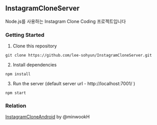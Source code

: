 ## InstagramCloneServer
Node.js를 사용하는 Instagram Clone Coding 프로젝트입니다


### Getting Started
1. Clone this repository
```
git clone https://github.com/lee-sohyun/InstagramCloneServer.git
````
2. Install dependencies
```
npm install
```
3. Run the server (default server url - http://localhost:7001/ )
```
npm start
```
### Relation
[InstagramCloneAndroid](https://github.com/minwookH/InstagramCloneAndroid) by @minwookH
